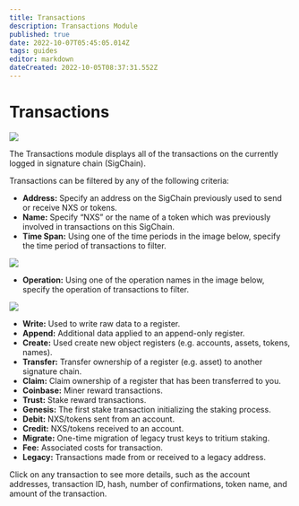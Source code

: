 ```yaml
---
title: Transactions
description: Transactions Module
published: true
date: 2022-10-07T05:45:05.014Z
tags: guides
editor: markdown
dateCreated: 2022-10-05T08:37:31.552Z
---
```


# Transactions



![](https://nexus.io/ResourceHub/images/guide/transactions1.png)

The Transactions module displays all of the transactions on the currently logged in signature chain (SigChain).

Transactions can be filtered by any of the following criteria:

* **Address:** Specify an address on the SigChain previously used to send or receive NXS or tokens.
* **Name:** Specify “NXS” or the name of a token which was previously involved in transactions on this SigChain.
* **Time Span:** Using one of the time periods in the image below, specify the time period of transactions to filter.

![](https://nexus.io/ResourceHub/images/guide/transactions2.png)



* **Operation:** Using one of the operation names in the image below, specify the operation of transactions to filter.

![](https://nexus.io/ResourceHub/images/guide/transactions3.png)



* **Write:** Used to write raw data to a register.
* **Append:** Additional data applied to an append-only register.
* **Create:** Used create new object registers (e.g. accounts, assets, tokens, names).
* **Transfer:** Transfer ownership of a register (e.g. asset) to another signature chain.
* **Claim:** Claim ownership of a register that has been transferred to you.
* **Coinbase:** Miner reward transactions.
* **Trust:** Stake reward transactions.
* **Genesis:** The first stake transaction initializing the staking process.
* **Debit:** NXS/tokens sent from an account.
* **Credit:** NXS/tokens received to an account.
* **Migrate:** One-time migration of legacy trust keys to tritium staking.
* **Fee:** Associated costs for transaction.
* **Legacy:** Transactions made from or received to a legacy address.

Click on any transaction to see more details, such as the account addresses, transaction ID, hash, number of confirmations, token name, and amount of the transaction.
